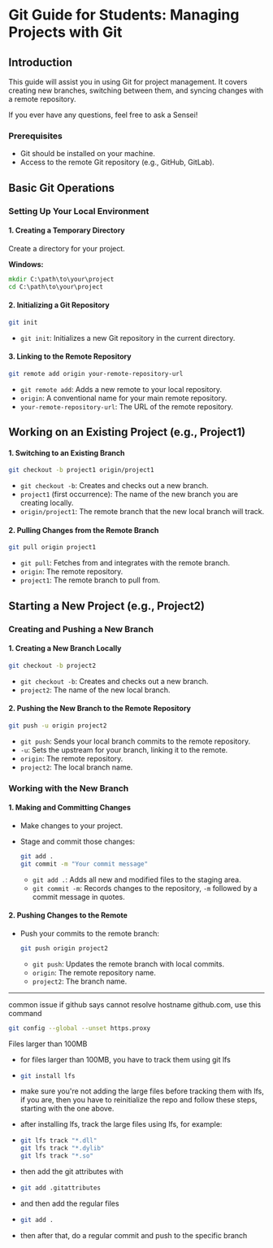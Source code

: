 
# Git Guide for Students: Managing Projects with Git

## Introduction
This guide will assist you in using Git for project management. It covers creating new branches, switching between them, and syncing changes with a remote repository. 

If you ever have any questions, feel free to ask a Sensei!

### Prerequisites
- Git should be installed on your machine.
- Access to the remote Git repository (e.g., GitHub, GitLab).

## Basic Git Operations

### Setting Up Your Local Environment

#### 1. Creating a Temporary Directory
Create a directory for your project.

**Windows:**
```cmd
mkdir C:\path\to\your\project
cd C:\path\to\your\project
```

#### 2. Initializing a Git Repository
```bash
git init
```
- `git init`: Initializes a new Git repository in the current directory.

#### 3. Linking to the Remote Repository
```bash
git remote add origin your-remote-repository-url
```
- `git remote add`: Adds a new remote to your local repository.
- `origin`: A conventional name for your main remote repository.
- `your-remote-repository-url`: The URL of the remote repository.

## Working on an Existing Project (e.g., Project1)

#### 1. Switching to an Existing Branch
```bash
git checkout -b project1 origin/project1
```
- `git checkout -b`: Creates and checks out a new branch.
- `project1` (first occurrence): The name of the new branch you are creating locally.
- `origin/project1`: The remote branch that the new local branch will track.

#### 2. Pulling Changes from the Remote Branch
```bash
git pull origin project1
```
- `git pull`: Fetches from and integrates with the remote branch.
- `origin`: The remote repository.
- `project1`: The remote branch to pull from.

## Starting a New Project (e.g., Project2)

### Creating and Pushing a New Branch

#### 1. Creating a New Branch Locally
```bash
git checkout -b project2
```
- `git checkout -b`: Creates and checks out a new branch.
- `project2`: The name of the new local branch.

#### 2. Pushing the New Branch to the Remote Repository
```bash
git push -u origin project2
```
- `git push`: Sends your local branch commits to the remote repository.
- `-u`: Sets the upstream for your branch, linking it to the remote.
- `origin`: The remote repository.
- `project2`: The local branch name.

### Working with the New Branch

#### 1. Making and Committing Changes
- Make changes to your project.
- Stage and commit those changes:

  ```bash
  git add .
  git commit -m "Your commit message"
  ```
  - `git add .`: Adds all new and modified files to the staging area.
  - `git commit -m`: Records changes to the repository, `-m` followed by a commit message in quotes.

#### 2. Pushing Changes to the Remote
- Push your commits to the remote branch:

  ```bash
  git push origin project2
  ```
  - `git push`: Updates the remote branch with local commits.
  - `origin`: The remote repository name.
  - `project2`: The branch name.

---

common issue 
if github says cannot resolve hostname github.com, use this command
```bash
git config --global --unset https.proxy
```

Files larger than 100MB
- for files larger than 100MB, you have to track them using git lfs
- ```bash
  git install lfs
  ```
- make sure you're not adding the large files before tracking them with lfs, if you are, then you have to reinitialize the repo and follow these steps, starting with the one above.
- after installing lfs, track the large files using lfs, for example:

- ```bash
  git lfs track "*.dll"
  git lfs track "*.dylib"
  git lfs track "*.so"
  ```
- then add the git attributes with
- ```bash
  git add .gitattributes
  ```
- and then add the regular files
- ```bash
  git add .
  ```
- then after that, do a regular commit and push to the specific branch
